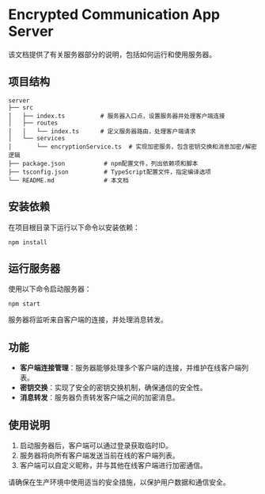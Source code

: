 # Encrypted Communication App Server

该文档提供了有关服务器部分的说明，包括如何运行和使用服务器。

## 项目结构

```
server
├── src
│   ├── index.ts          # 服务器入口点，设置服务器并处理客户端连接
│   ├── routes
│   │   └── index.ts      # 定义服务器路由，处理客户端请求
│   └── services
│       └── encryptionService.ts  # 实现加密服务，包含密钥交换和消息加密/解密逻辑
├── package.json           # npm配置文件，列出依赖项和脚本
├── tsconfig.json          # TypeScript配置文件，指定编译选项
└── README.md              # 本文档
```

## 安装依赖

在项目根目录下运行以下命令以安装依赖：

```
npm install
```

## 运行服务器

使用以下命令启动服务器：

```
npm start
```

服务器将监听来自客户端的连接，并处理消息转发。

## 功能

- **客户端连接管理**：服务器能够处理多个客户端的连接，并维护在线客户端列表。
- **密钥交换**：实现了安全的密钥交换机制，确保通信的安全性。
- **消息转发**：服务器负责转发客户端之间的加密消息。

## 使用说明

1. 启动服务器后，客户端可以通过登录获取临时ID。
2. 服务器将向所有客户端发送当前在线的客户端列表。
3. 客户端可以自定义昵称，并与其他在线客户端进行加密通信。

请确保在生产环境中使用适当的安全措施，以保护用户数据和通信安全。